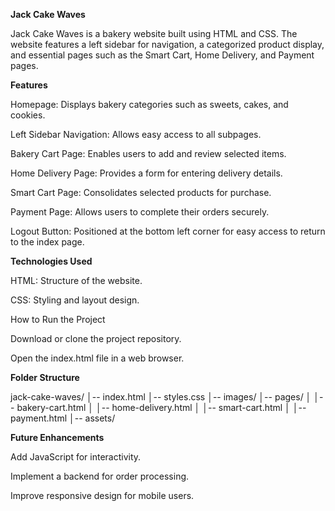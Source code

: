 **Jack Cake Waves**

Jack Cake Waves is a bakery website built using HTML and CSS. The website features a left sidebar for navigation, a categorized product display, and essential pages such as the Smart Cart, Home Delivery, and Payment pages.

**Features**

Homepage: Displays bakery categories such as sweets, cakes, and cookies.

Left Sidebar Navigation: Allows easy access to all subpages.

Bakery Cart Page: Enables users to add and review selected items.

Home Delivery Page: Provides a form for entering delivery details.

Smart Cart Page: Consolidates selected products for purchase.

Payment Page: Allows users to complete their orders securely.

Logout Button: Positioned at the bottom left corner for easy access to return to the index page.

**Technologies Used**

HTML: Structure of the website.

CSS: Styling and layout design.

How to Run the Project

Download or clone the project repository.

Open the index.html file in a web browser.

**Folder Structure**

jack-cake-waves/
│-- index.html
│-- styles.css
│-- images/
│-- pages/
│   │-- bakery-cart.html
│   │-- home-delivery.html
│   │-- smart-cart.html
│   │-- payment.html
│-- assets/

**Future Enhancements**

Add JavaScript for interactivity.

Implement a backend for order processing.

Improve responsive design for mobile users.
